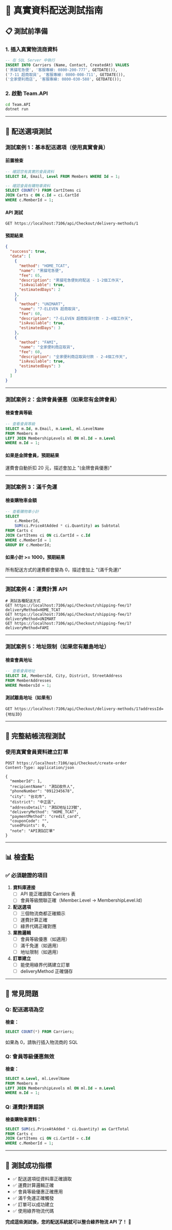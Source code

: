 ﻿# 🚚 **真實資料配送測試指南**

## 📋 **測試前準備**

### **1. 插入真實物流商資料**
```sql
-- 在 SQL Server 中執行
INSERT INTO Carriers (Name, Contact, CreatedAt) VALUES
('黑貓宅急便', '客服專線: 0800-200-777', GETDATE()),
('7-11 超商取貨', '客服專線: 0800-008-711', GETDATE()),
('全家便利商店', '客服專線: 0800-030-588', GETDATE());
```

### **2. 啟動 Team.API**
```bash
cd Team.API
dotnet run
```

---

## 🧪 **配送選項測試**

### **測試案例 1：基本配送選項（使用真實會員）**

#### **前置檢查**
```sql
-- 確認您有真實的會員資料
SELECT Id, Email, Level FROM Members WHERE Id = 1;

-- 確認會員有購物車資料
SELECT COUNT(*) FROM CartItems ci 
JOIN Carts c ON c.Id = ci.CartId 
WHERE c.MemberId = 1;
```

#### **API 測試**
```http
GET https://localhost:7106/api/Checkout/delivery-methods/1
```

#### **預期結果**
```json
{
  "success": true,
  "data": [
    {
      "method": "HOME_TCAT",
      "name": "黑貓宅急便",
      "fee": 65,
      "description": "黑貓宅急便到府配送 - 1-2個工作天",
      "isAvailable": true,
      "estimatedDays": 2
    },
    {
      "method": "UNIMART",
      "name": "7-ELEVEN 超商取貨",
      "fee": 60,
      "description": "7-ELEVEN 超商取貨付款 - 2-4個工作天",
      "isAvailable": true,
      "estimatedDays": 3
    },
    {
      "method": "FAMI",
      "name": "全家便利商店取貨",
      "fee": 60,
      "description": "全家便利商店取貨付款 - 2-4個工作天",
      "isAvailable": true,
      "estimatedDays": 3
    }
  ]
}
```

---

### **測試案例 2：金牌會員優惠（如果您有金牌會員）**

#### **檢查會員等級**
```sql
-- 查看會員等級
SELECT m.Id, m.Email, m.Level, ml.LevelName 
FROM Members m 
LEFT JOIN MembershipLevels ml ON ml.Id = m.Level 
WHERE m.Id = 1;
```

#### **如果是金牌會員，預期結果**
運費會自動折扣 20 元，描述會加上 "(金牌會員優惠)"

---

### **測試案例 3：滿千免運**

#### **檢查購物車金額**
```sql
-- 查看購物車小計
SELECT 
    c.MemberId,
    SUM(ci.PriceAtAdded * ci.Quantity) as Subtotal
FROM Carts c
JOIN CartItems ci ON ci.CartId = c.Id
WHERE c.MemberId = 1
GROUP BY c.MemberId;
```

#### **如果小計 >= 1000，預期結果**
所有配送方式的運費都會變為 0，描述會加上 "(滿千免運)"

---

### **測試案例 4：運費計算 API**

```http
# 測試各種配送方式
GET https://localhost:7106/api/Checkout/shipping-fee/1?deliveryMethod=HOME_TCAT
GET https://localhost:7106/api/Checkout/shipping-fee/1?deliveryMethod=UNIMART  
GET https://localhost:7106/api/Checkout/shipping-fee/1?deliveryMethod=FAMI
```

---

### **測試案例 5：地址限制（如果您有離島地址）**

#### **檢查會員地址**
```sql
-- 查看會員地址
SELECT Id, MembersId, City, District, StreetAddress 
FROM MemberAddresses 
WHERE MembersId = 1;
```

#### **測試離島地址（如果有）**
```http
GET https://localhost:7106/api/Checkout/delivery-methods/1?addressId={地址ID}
```

---

## 🎯 **完整結帳流程測試**

### **使用真實會員資料建立訂單**

```http
POST https://localhost:7106/api/Checkout/create-order
Content-Type: application/json

{
  "memberId": 1,
  "recipientName": "測試收件人",
  "phoneNumber": "0912345678", 
  "city": "台北市",
  "district": "中正區",
  "addressDetail": "測試地址123號",
  "deliveryMethod": "HOME_TCAT",
  "paymentMethod": "credit_card",
  "couponCode": "",
  "usedPoints": 0,
  "note": "API測試訂單"
}
```

---

## 📊 **檢查點**

### **✅ 必須驗證的項目**

1. **資料庫連接**
   - [ ] API 能正確讀取 Carriers 表
   - [ ] 會員等級關聯正確（Member.Level → MembershipLevel.Id）

2. **配送選項**
   - [ ] 三個物流商都正確顯示
   - [ ] 運費計算正確
   - [ ] 綠界代碼正確對應

3. **業務邏輯**
   - [ ] 會員等級優惠（如適用）
   - [ ] 滿千免運（如適用）
   - [ ] 地址限制（如適用）

4. **訂單建立**
   - [ ] 能使用綠界代碼建立訂單
   - [ ] deliveryMethod 正確儲存

---

## 🔧 **常見問題**

### **Q: 配送選項為空**
**檢查：**
```sql
SELECT COUNT(*) FROM Carriers;
```
如果為 0，請執行插入物流商的 SQL

### **Q: 會員等級優惠無效**
**檢查：**
```sql
SELECT m.Level, ml.LevelName 
FROM Members m 
LEFT JOIN MembershipLevels ml ON ml.Id = m.Level 
WHERE m.Id = 1;
```

### **Q: 運費計算錯誤**
**檢查購物車資料：**
```sql
SELECT SUM(ci.PriceAtAdded * ci.Quantity) as CartTotal
FROM Carts c
JOIN CartItems ci ON ci.CartId = c.Id
WHERE c.MemberId = 1;
```

---

## 🎉 **測試成功指標**

- ✅ 配送選項從資料庫正確讀取
- ✅ 運費計算邏輯正確
- ✅ 會員等級優惠正確應用
- ✅ 滿千免運正確觸發  
- ✅ 訂單可以成功建立
- ✅ 使用綠界物流代碼

**完成這些測試後，您的配送系統就可以整合綠界物流 API 了！** 🚀
